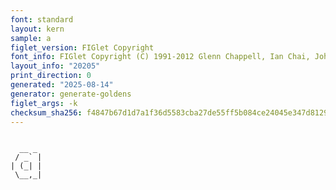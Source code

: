 ```yaml
---
font: standard
layout: kern
sample: a
figlet_version: FIGlet Copyright
font_info: FIGlet Copyright (C) 1991-2012 Glenn Chappell, Ian Chai, John Cowan,
layout_info: "20205"
print_direction: 0
generated: "2025-08-14"
generator: generate-goldens
figlet_args: -k
checksum_sha256: f4847b67d1d7a1f36d5583cba27de55ff5b084ce24045e347d8129beefe8995e
---
```


```text
       
  __ _ 
 / _` |
| (_| |
 \__,_|
       
```
